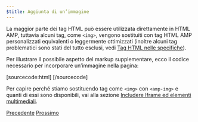 ```yaml
---
$title: Aggiunta di un’immagine
---
```


La maggior parte dei tag HTML può essere utilizzata direttamente in HTML AMP, tuttavia alcuni tag, come `<img>`, vengono sostituiti con tag HTML AMP personalizzati equivalenti o leggermente ottimizzati (inoltre alcuni tag problematici sono stati del tutto esclusi, vedi [Tag HTML nelle specifiche](/it/docs/fundamentals/spec.html)).

Per illustrare il possibile aspetto del markup supplementare, ecco il codice necessario per incorporare un’immagine nella pagina:

[sourcecode:html]
<amp-img src="welcome.jpg" alt="Welcome" height="400" width="800"></amp-img>
[/sourcecode]

Per capire perché stiamo sostituendo tag come `<img>` con `<amp-img>` e quanti di essi sono disponibili, vai alla sezione [Includere Iframe ed elementi multimediali](/it/docs/media/amp_replacements.html).

<div class="prev-next-buttons">
  <a class="button prev-button" href="/it/docs/getting_started/create/basic_markup.html"><span class="arrow-prev">Precedente</span></a>
  <a class="button next-button" href="/it/docs/getting_started/create/presentation_layout.html"><span class="arrow-next">Prossimo</span></a>
</div>

